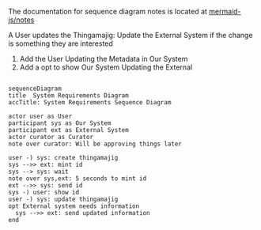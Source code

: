 The documentation for sequence diagram notes is located at [mermaid-js/notes](https://mermaid.js.org/syntax/sequenceDiagram.html#notes)

A User updates the Thingamajig: Update the External System if the change is something they are interested

1. Add the User Updating the Metadata in Our System
1. Add a opt to show Our System Updating the External 


```mermaid

sequenceDiagram
title  System Requirements Diagram
accTitle: System Requirements Sequence Diagram

actor user as User
participant sys as Our System
participant ext as External System
actor curator as Curator
note over curator: Will be approving things later

user -) sys: create thingamajig
sys -->> ext: mint id
sys --> sys: wait
note over sys,ext: 5 seconds to mint id
ext -->> sys: send id
sys -) user: show id
user -) sys: update thingamajig
opt External system needs information
  sys -->> ext: send updated information
end
```

